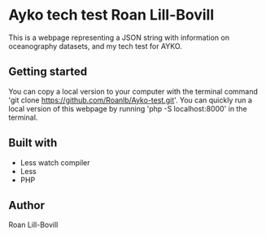 # Ayko tech test Roan Lill-Bovill

This is a webpage representing a JSON string with information on oceanography datasets, and my tech test for AYKO.

## Getting started

You can copy a local version to your computer with the terminal command 'git clone https://github.com/Roanlb/Ayko-test.git'. You can quickly run a local version of this webpage by running 'php -S localhost:8000' in the terminal.

## Built with

- Less watch compiler
- Less
- PHP

## Author

Roan Lill-Bovill

